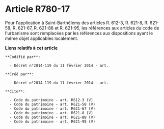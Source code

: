 # Article R780-17

Pour l'application à Saint-Barthélemy des articles R. 612-3, R. 621-8, R. 621-58, R. 621-67, R. 621-88 et R. 621-95, les
références aux articles du code de l'urbanisme sont remplacées par les références aux dispositions ayant le même objet
applicables localement.

**Liens relatifs à cet article**

	**Codifié par**:

	  - Décret n°2014-119 du 11 février 2014 - art.

	**Créé par**:

	  - Décret n°2014-119 du 11 février 2014 - art.

	**Cite**:

	  - Code du patrimoine - art. R612-3 (V)
	  - Code du patrimoine - art. R621-58 (V)
	  - Code du patrimoine - art. R621-67 (V)
	  - Code du patrimoine - art. R621-8 (V)
	  - Code du patrimoine - art. R621-88 (V)
	  - Code du patrimoine - art. R621-95 (V)
